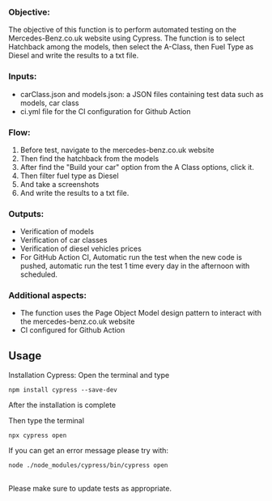 ### Objective:
The objective of this function is to perform automated testing on the Mercedes-Benz.co.uk website using Cypress. The function is to select Hatchback among the models, then select the A-Class, then Fuel Type as Diesel and write the results to a txt file.

### Inputs:
- carClass.json and models.json: a JSON files containing test data such as models, car class
- ci.yml file for the CI configuration for Github Action

### Flow:
1. Before test, navigate to the mercedes-benz.co.uk website
2. Then find the hatchback from the models
3. After find the "Build your car" option from the A Class options, click it.
4. Then filter fuel type as Diesel
5. And take a screenshots
6. And write the results to a txt file.

### Outputs:
- Verification of models
- Verification of car classes
- Verification of diesel vehicles prices
- For GitHub Action CI, Automatic run the test when the new code is pushed, automatic run the test 1 time every day in the afternoon with scheduled.

### Additional aspects:
- The function uses the Page Object Model design pattern to interact with the mercedes-benz.co.uk website
- CI configured for Github Action

## Usage

Installation Cypress: Open the terminal and type

```
npm install cypress --save-dev
```

After the installation is complete

Then type the terminal

```
npx cypress open
```

If you can get an error message please try with: 

```
node ./node_modules/cypress/bin/cypress open
```

## 
Please make sure to update tests as appropriate.
